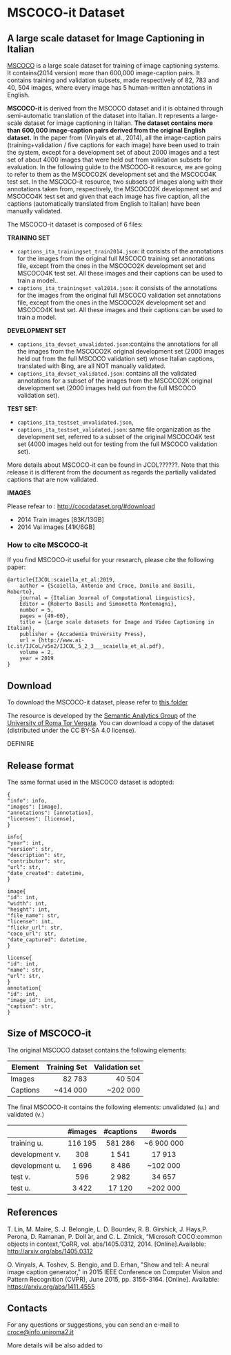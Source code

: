# MSCOCO-it Dataset
## A large scale dataset for Image Captioning in Italian

[MSCOCO](http://cocodataset.org) is a large scale dataset for training of image captioning systems.
It contains(2014 version) more than 600,000 image-caption pairs. It contains training and validation subsets, made respectively of 82, 783 and 40, 504 images, where
every image has 5 human-written annotations in English.

**MSCOCO-it** is derived from the MSCOCO dataset and it is obtained through semi-automatic translation of the dataset 
into Italian. It represents a large-scale dataset for image captioning in Italian. 
**The dataset contains more than 600,000 image-caption pairs derived from the original English dataset.** 
In the paper from (Vinyals et al., 2014), all the image-caption pairs (training+validation / five captions for each image) have been used to train the system, except for a development set of about 2000 images and a test set of about 4000 images that were held out from validation subsets for evaluation. In the following guide to the MSCOCO-it resource, we are going to refer to them as the MSCOCO2K development set and the MSCOCO4K test set.
In the MSCOCO-it resource, two subsets of images along with their annotations taken from, respectively, the MSCOCO2K development set and MSCOCO4K test set and
given that each image has five caption, all the captions (automatically translated from English to Italian) have been manually validated.


The MSCOCO-it dataset is composed of 6 files:

**TRAINING SET**
* `captions_ita_trainingset_train2014.json`: it consists of the annotations for the images
from the original full MSCOCO training set annotations file, except from the ones in the MSCOCO2K
development set and MSCOCO4K test set. All these images and their captions can be used to train a
model.. 
* `captions_ita_trainingset_val2014.json`: it consists of the annotations for the images from
the original full MSCOCO validation set annotations file, except from the ones in the MSCOCO2K
development set and MSCOCO4K test set. All these images and their captions can be used to train a
model. 

**DEVELOPMENT SET**
* `captions_ita_devset_unvalidated.json`:contains the annotations for all the images from
the MSCOCO2K original development set (2000 images held out from the full MSCOCO validation set)
whose Italian captions, translated with Bing, are all NOT manually validated.
* `captions_ita_devset_validated.json`: contains all the validated annotations for a subset of the images from the MSCOCO2K original development set (2000 images held out from the full
MSCOCO validation set). 

**TEST SET:**
* `captions_ita_testset_unvalidated.json`,
* `captions_ita_testset_validated.json`: same file organization as the
development set, referred to a subset of the original MSCOCO4K test set (4000 images held out for
testing from the full MSCOCO validation set).


More details about MSCOCO-it can be found in JCOL??????. Note that this release it is different from the document as regards the partially validated captions that are now validated.


**IMAGES**

Please refear to : http://cocodataset.org/#download
* 2014 Train images [83K/13GB] 
* 2014 Val images [41K/6GB]
### How to cite MSCOCO-it


If you find MSCOCO-it useful for your research, please cite the following paper:

~~~~
@article{IJCOL:scaiella_et_al:2019,
	author = {Scaiella, Antonio and Croce, Danilo and Basili, Roberto},
	journal = {Italian Journal of Computational Linguistics},
	Editor = {Roberto Basili and Simonetta Montemagni},
	number = 5,
	pages = {49-60},
	title = {Large scale datasets for Image and Video Captioning in Italian},
	publisher = {Accademia University Press},
	url = {http://www.ai-lc.it/IJCoL/v5n2/IJCOL_5_2_3___scaiella_et_al.pdf},
	volume = 2,
	year = 2019
}
~~~~


## Download

To download the MSCOCO-it dataset, please refer to [this folder](https://github.com/crux82/mscoco-it/tree/master/mscoco-it)

The resource is developed by the [Semantic Analytics Group](http://sag.art.uniroma2.it) of
the [University of Roma Tor Vergata](http://web.uniroma2.it/home). 
You can download a copy of the dataset (distributed under the CC BY-SA 4.0 license).

DEFINIRE

## Release format

The same format used in the MSCOCO dataset is adopted:

```
{
"info": info, 
"images": [image], 
"annotations": [annotation],
"licenses": [license],
}

info{
"year": int,
"version": str, 
"description": str, 
"contributor": str,
"url": str,
"date_created": datetime,
}

image{
"id": int,
"width": int,
"height": int,
"file_name": str,
"license": int, 
"flickr_url": str,
"coco_url": str,
"date_captured": datetime,
}

license{
"id": int,
"name": str,
"url": str,
}
annotation{
"id": int, 
"image_id": int,
"caption": str,
}

```


## Size of MSCOCO-it

The original MSCOCO dataset contains the following elements:

| Element | Training Set | Validation set |
| -------------- | --------------: | --------------: |
| Images | 82 783 | 40 504 |
| Captions| ~414 000| ~202 000 |


The final MSCOCO-it contains the following elements:
unvalidated (u.) and validated (v.)

|  | #images	| #captions	| #words | 
| --------- | :---------: | :-----: |:---------:  |
|	training u.	|   116 195 | 581 286 | ~6 900 000 | 
|	development	v.| 308 | 1 541 |17 913 |
|	development	u.| 1 696 | 8 486  |~102 000 |
|	test v. | 596 | 2 982   |34 657 |
|	test u. | 3 422  | 17 120 | ~202 000 |
					


## References
T. Lin, M. Maire, S. J. Belongie, L. D. Bourdev, R. B. Girshick, J. Hays,P. Perona, D. Ramanan, P. Doll ́ar, and C. L. Zitnick, “Microsoft COCO:common  objects  in  context,”CoRR,  vol.  abs/1405.0312,  2014.  [Online].Available:  http://arxiv.org/abs/1405.0312

O. Vinyals, A. Toshev, S. Bengio, and D. Erhan, "Show and tell: A neural image caption generator," in 2015 IEEE Conference on Computer Vision and Pattern Recognition (CVPR), June 2015, pp. 3156-3164. [Online]. Available: https://arxiv.org/abs/1411.4555



## Contacts

For any questions or suggestions, you can send an e-mail to <croce@info.uniroma2.it>

More details will be also added to
